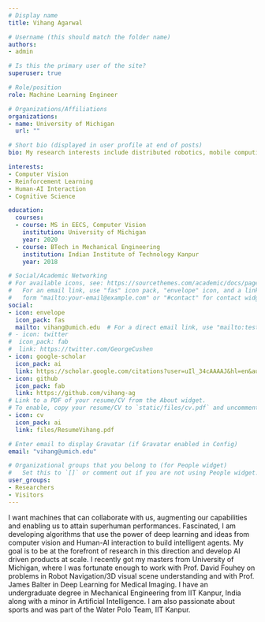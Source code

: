 ```yaml
---
# Display name
title: Vihang Agarwal

# Username (this should match the folder name)
authors:
- admin

# Is this the primary user of the site?
superuser: true

# Role/position
role: Machine Learning Engineer

# Organizations/Affiliations
organizations:
- name: University of Michigan
  url: ""

# Short bio (displayed in user profile at end of posts)
bio: My research interests include distributed robotics, mobile computing and programmable matter.

interests:
- Computer Vision
- Reinforcement Learning
- Human-AI Interaction
- Cognitive Science

education:
  courses:
  - course: MS in EECS, Computer Vision
    institution: University of Michigan
    year: 2020
  - course: BTech in Mechanical Engineering
    institution: Indian Institute of Technology Kanpur
    year: 2018

# Social/Academic Networking
# For available icons, see: https://sourcethemes.com/academic/docs/page-builder/#icons
#   For an email link, use "fas" icon pack, "envelope" icon, and a link in the
#   form "mailto:your-email@example.com" or "#contact" for contact widget.
social:
- icon: envelope
  icon_pack: fas
  mailto: vihang@umich.edu  # For a direct email link, use "mailto:test@example.org".
# - icon: twitter
#  icon_pack: fab
#  link: https://twitter.com/GeorgeCushen
- icon: google-scholar
  icon_pack: ai
  link: https://scholar.google.com/citations?user=uIl_34cAAAAJ&hl=en&authuser=2
- icon: github
  icon_pack: fab
  link: https://github.com/vihang-ag
# Link to a PDF of your resume/CV from the About widget.
# To enable, copy your resume/CV to `static/files/cv.pdf` and uncomment the lines below.
- icon: cv
  icon_pack: ai
  link: files/ResumeVihang.pdf

# Enter email to display Gravatar (if Gravatar enabled in Config)
email: "vihang@umich.edu"

# Organizational groups that you belong to (for People widget)
#   Set this to `[]` or comment out if you are not using People widget.
user_groups:
- Researchers
- Visitors
---
```


I want machines that can collaborate with us, augmenting our capabilities and enabling us to attain superhuman performances. Fascinated, I am developing algorithms that use the power of deep learning and ideas from computer vision and Human-AI interaction to build intelligent agents. My goal is to be at the forefront of research in this direction and develop AI driven products at scale. I recently got my masters from University of Michigan, where I was fortunate enough to work with Prof. David Fouhey on problems in Robot Navigation/3D visual scene understanding and with Prof. James Balter in Deep Learning for Medical Imaging. I have an undergraduate degree in Mechanical Engineering from IIT Kanpur, India along with a minor in Artificial Intelligence. I am also passionate about sports and was part of the Water Polo Team, IIT Kanpur. 
